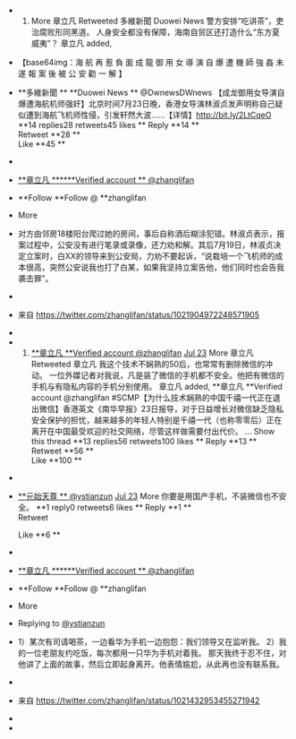 - 1. More
                 章立凡 Retweeted 多維新聞 Duowei News
                 警方安排“吃讲茶”，吏治腐败形同黑道。      人身安全都没有保障，海南自贸区还打造什么“东方夏威夷”？
                 章立凡 added,

- 【base64img：海 航 再 惹 負 面  成 龍 御 用 女 導 演  自 爆 遭 機 師 強 姦 未 遂  報 案 後 被 公 安 勸 一 解 】

- **多維新聞 ** **Duowei News ** @DwnewsDWnews
    【成龙御用女导演自爆遭海航机师强奸】北京时间7月23日晚，香港女导演林淑贞发声明称自己疑似遭到海航飞机师性侵，引发轩然大波……【详情】http://bit.ly/2LtCqeO  
    **14 replies28 retweets45 likes
  **  Reply
     **14
  **   
    Retweet
     **28
  **   
    Like
     **45 **

- [](https://twitter.com/zhanglifan)

- [ **章立凡 **‏****Verified  account ** @zhanglifan](https://twitter.com/zhanglifan)

- **Follow **Follow @ **zhanglifan

- More

- 对方由邻房18楼阳台爬过她的房间，事后自称酒后糊涂犯错。林淑贞表示，报案过程中，公安没有进行笔录或录像，还力劝和解。其后7月19日，林淑贞决定立案时，白XX的领导来到公安局，力劝不要起诉，“说栽培一个飞机师的成本很高，突然公安说我也打了白某，如果我坚持立案告他，他们同时也会告我袭击罪”。

-  

- 来自 <https://twitter.com/zhanglifan/status/1021904972248571905> 

-  

- 1. [ **章立凡 **‏Verified account @zhanglifan](https://twitter.com/zhanglifan) [Jul 23](https://twitter.com/zhanglifan/status/1021428391294091265)
                 More
                 章立凡 Retweeted 章立凡
                 我这个技术不娴熟的50后，也常常有删除微信的冲动。      一位外媒记者对我说，凡是装了微信的手机都不安全。他把有微信的手机与有隐私内容的手机分别使用。
                 章立凡 added,
                 **章立凡 **Verified account @zhanglifan
                 \#SCMP【为什么技术娴熟的中国千禧一代正在退出微信】香港英文《南华早报》23日报导，对于日益增长对微信缺乏隐私安全保护的担忧，越来越多的年轻人特别是千禧一代（也称零零后）正在离开在中国最受欢迎的社交网络，尽管这样做需要付出代价。      …
                 Show this thread
                 **13 replies56 retweets100      likes
     **            Reply
                  **13
     **             
                 Retweet
                  **56
     **             
                 Like
                  **100 **

- [](https://twitter.com/ystianzun)

- [ **元始天尊 **‏ @ystianzun](https://twitter.com/ystianzun) [Jul 23](https://twitter.com/ystianzun/status/1021428649227038721)
    More
    你要是用国产手机，不装微信也不安全。
    **1 reply0 retweets6 likes
  **  Reply
     **1
  **   
    Retweet
     
     
    Like
     **6 **

- [](https://twitter.com/zhanglifan)

- [ **章立凡 **‏****Verified  account ** @zhanglifan](https://twitter.com/zhanglifan)

- **Follow **Follow @ **zhanglifan

- More

- Replying to [@ystianzun](https://twitter.com/ystianzun)

- 1）某次有司请喝茶，一边看华为手机一边抱怨：我们领导又在监听我。 2）我的一位老朋友约吃饭，每次都用一只华为手机对着我。 那天我终于忍不住，对他讲了上面的故事，然后立即起身离开。他表情尴尬，从此再也没有联系我。

-  

- 来自 <https://twitter.com/zhanglifan/status/1021432953455271942> 

-  

-  